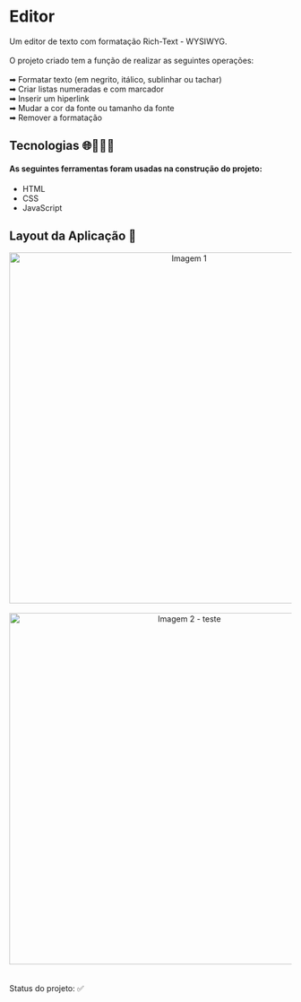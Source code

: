 # Editor
Um editor de texto com formatação Rich-Text - WYSIWYG. 
<br>
<br>
O projeto criado tem a função de realizar as seguintes operações:
<br>
<br>
➡ Formatar texto (em negrito, itálico, sublinhar ou tachar)
<br>
➡ Criar listas numeradas e com marcador
<br>
➡ Inserir um hiperlink
<br>
➡ Mudar a cor da fonte ou tamanho da fonte
<br>
➡ Remover a formatação
<br>

## Tecnologias 🌐👩🏻‍💻 

#### As seguintes ferramentas foram usadas na construção do projeto: 

- HTML
- CSS
- JavaScript

## Layout da Aplicação 💨

  <div align= "center">
<img width="626" alt="Imagem 1" src="https://user-images.githubusercontent.com/89019231/152051597-79c6d3b8-1453-4e8a-ae27-89699c5c8cca.png">
  </div>
  <br>
  
  <div align= "center">
<img width="627" alt="Imagem 2 - teste" src="https://user-images.githubusercontent.com/89019231/152051936-e649257d-a7ab-4c13-9ae9-5f17227147fd.png">
  </div>
  <br>
  <br>
  Status do projeto: ✅
